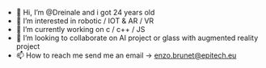 - 👋 Hi, I’m @Dreinale and i got 24 years old
- 👀 I’m interested in robotic / IOT & AR / VR
- 🌱 I’m currently working on c / c++ / JS
- 💞️ I’m looking to collaborate on AI project or glass with augmented reality project
- 📫 How to reach me send me an email -> enzo.brunet@epitech.eu

<!---
Dreinale/Dreinale is a ✨ special ✨ repository because its `README.md` (this file) appears on your GitHub profile.
You can click the Preview link to take a look at your changes.
--->
